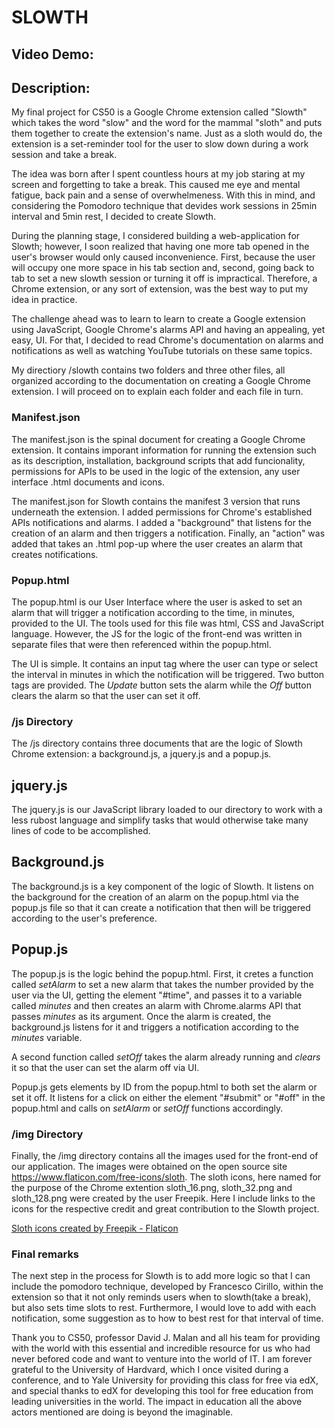 # SLOWTH
## Video Demo:  <URL HERE>
## Description:

My final project for CS50 is a Google Chrome extension called "Slowth" which takes the word "slow" and the word for the mammal "sloth" and puts them together to create the extension's name. Just as a sloth would do, the extension is a set-reminder tool for the user to slow down during a work session and take a break.

The idea was born after I spent countless hours at my job staring at my screen and forgetting to take a break. This caused me eye and mental fatigue, back pain and a sense of overwhelmeness. With this in mind, and considering the Pomodoro technique that devides work sessions in 25min interval and 5min rest, I decided to create Slowth.

During the planning stage, I considered building a web-application for Slowth; however, I soon realized that having one more tab opened in the user's browser would only caused inconvenience. First, because the user will occupy one more space in his tab section and, second, going back to tab to set a new slowth session or turning it off is impractical. Therefore, a Chrome extension, or any sort of extension, was the best way to put my idea in practice.

The challenge ahead was to learn to learn to create a Google extension using JavaScript, Google Chrome's alarms API and having an appealing, yet easy, UI. For that, I decided to read Chrome's documentation on alarms and notifications as well as watching YouTube tutorials on these same topics.

My directiory /slowth contains two folders and three other files, all organized according to the documentation on creating a Google Chrome extension. I will proceed on to explain each folder and each file in turn.

### **Manifest.json**
The manifest.json is the spinal document for creating a Google Chrome extension. It contains imporant information for running the extension such as its description, installation, background scripts that add funcionality, permissions for APIs to be used in the logic of the extension, any user interface .html documents and icons.

The manifest.json for Slowth contains the manifest 3 version that runs underneath the extension. I added permissions for Chrome's established APIs notifications and alarms. I added a "background" that listens for the creation of an alarm and then triggers a notification. Finally, an "action" was added that takes an .html pop-up where the user creates an alarm that creates notifications.

### **Popup.html**
The popup.html is our User Interface where the user is asked to set an alarm that will trigger a notification according to the time, in minutes, provided to the UI. The tools used for this file was html, CSS and JavaScript language. However, the JS for the logic of the front-end was written in separate files that were then referenced within the popup.html.

The UI is simple. It contains an input tag where the user can type or select the interval in minutes in which the notification will be triggered. Two button tags are provided. The _Update_ button sets the alarm while the _Off_ button clears the alarm so that the user can set it off.

### **/js Directory**
The /js directory contains three documents that are the logic of Slowth Chrome extension: a background.js, a jquery.js and a popup.js.

## jquery.js
The jquery.js is our JavaScript library loaded to our directory to work with a less rubost language and simplify tasks that would otherwise take many lines of code to be accomplished.

## Background.js
The background.js is a key component of the logic of Slowth. It listens on the background for the creation of an alarm on the popup.html via the popup.js file so that it can create a notification that then will be triggered according to the user's preference.

## Popup.js
The popup.js is the logic behind the popup.html. First, it cretes a function called _setAlarm_ to set a new alarm that takes the number provided by the user via the UI, getting the element "#time", and passes it to a variable called _minutes_ and then creates an alarm with Chrome.alarms API that passes _minutes_ as its argument. Once the alarm is created, the background.js listens for it and triggers a notification according to the _minutes_ variable.

A second function called _setOff_ takes the alarm already running and _clears_ it so that the user can set the alarm off via UI.

Popup.js gets elements by ID from the popup.html to both set the alarm or set it off. It listens for a click on either the element "#submit" or "#off" in the popup.html and calls on _setAlarm_ or _setOff_ functions accordingly.

### **/img Directory**
Finally, the /img directory contains all the images used for the front-end of our application. The images were obtained on the open source site https://www.flaticon.com/free-icons/sloth. The sloth icons, here named for the purpose of the Chrome extention sloth_16.png, sloth_32.png and sloth_128.png were created by the user  Freepik. Here I include links to the icons for the respective credit and great contribution to the Slowth project.

<a href="https://www.flaticon.com/free-icons/sloth" title="sloth icons">Sloth icons created by Freepik - Flaticon</a>

### **Final remarks**
The next step in the process for Slowth is to add more logic so that I can include the pomodoro technique, developed by Francesco Cirillo, within the extension so that it not only reminds users when to slowth(take a break), but also sets time slots to rest. Furthermore, I would love to add with each notification, some suggestion as to how to best rest for that interval of time.

Thank you to CS50, professor David J. Malan and all his team for providing with the world with this essential and incredible resource for us who had never befored code and want to venture into the world of IT. I am forever grateful to the University of Hardvard, which I once visited during a conference, and to Yale University for providing this class for free via edX, and special thanks to edX for developing this tool for free education from leading universities in the world. The impact in education all the above actors mentioned are doing is beyond the imaginable.